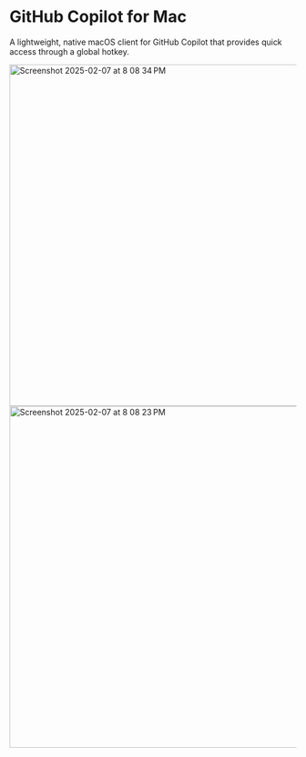 # GitHub Copilot for Mac

A lightweight, native macOS client for GitHub Copilot that provides quick access through a global hotkey.

<img width="600" alt="Screenshot 2025-02-07 at 8 08 34 PM" src="https://github.com/user-attachments/assets/57dac8a0-2855-43b9-8108-c21c26203266" />
<img width="600" alt="Screenshot 2025-02-07 at 8 08 23 PM" src="https://github.com/user-attachments/assets/532970b9-d77e-487b-b7de-c9a070d7da74" />
